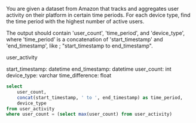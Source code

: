 
You are given a dataset from Amazon that tracks and aggregates user activity on their platform in certain time periods. For each device type, find the time period with the highest number of active users.


The output should contain 'user_count', 'time_period', and 'device_type', where 'time_period' is a concatenation of 'start_timestamp' and 'end_timestamp', like ; "start_timestamp to end_timestamp".

user_activity


start_timestamp:
datetime
end_timestamp:
datetime
user_count:
int
device_type:
varchar
time_difference:
float


```sql
select 
    user_count,
    concat(start_timestamp, ' to ', end_timestamp) as time_period,
    device_type
from user_activity
where user_count = (select max(user_count) from user_activity)


```